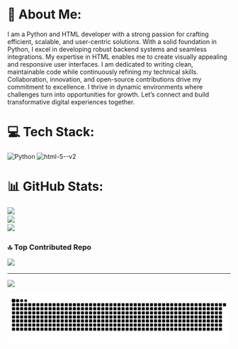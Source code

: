 # 💫 About Me:
I am a Python and HTML developer with a strong passion for crafting efficient, scalable, and user-centric solutions.
With a solid foundation in Python, I excel in developing robust backend systems and seamless integrations.
My expertise in HTML enables me to create visually appealing and responsive user interfaces.
I am dedicated to writing clean, maintainable code while continuously refining my technical skills.
Collaboration, innovation, and open-source contributions drive my commitment to excellence.
I thrive in dynamic environments where challenges turn into opportunities for growth.
Let’s connect and build transformative digital experiences together.


# 💻 Tech Stack:
![Python](https://img.shields.io/badge/python-3670A0?style=for-the-badge&logo=python&logoColor=ffdd54)
<img width="48" height="48" src="https://img.icons8.com/color/48/html-5--v2.png" alt="html-5--v2"/>

# 📊 GitHub Stats:
![](https://github-readme-stats.vercel.app/api?username=triquatradeveloper&theme=dark&hide_border=false&include_all_commits=false&count_private=false)<br/>
![](https://github-readme-streak-stats.herokuapp.com/?user=triquatradeveloper&theme=dark&hide_border=false)<br/>
![](https://github-readme-stats.vercel.app/api/top-langs/?username=triquatradeveloper&theme=dark&hide_border=false&include_all_commits=false&count_private=false&layout=compact)

### 🔝 Top Contributed Repo
![](https://github-contributor-stats.vercel.app/api?username=triquatradeveloper&limit=5&theme=dark&combine_all_yearly_contributions=true)

---
[![](https://visitcount.itsvg.in/api?id=triquatradeveloper&icon=0&color=0)](https://visitcount.itsvg.in)

<!-- Proudly created with GPRM ( https://gprm.itsvg.in ) -->
![snake gif](https://github.com/triquatradeveloper/triquatradeveloper/blob/output/github-snake-dark.svg)

